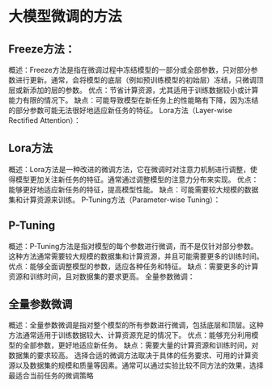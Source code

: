 # 大模型微调的方法
## Freeze方法：

概述：Freeze方法是指在微调过程中冻结模型的一部分或全部参数，只对部分参数进行更新。通常，会将模型的底层（例如预训练模型的初始层）冻结，只微调顶层或新添加的层的参数。
优点：节省计算资源，尤其适用于训练数据较小或计算能力有限的情况下。
缺点：可能导致模型在新任务上的性能略有下降，因为冻结的部分参数可能无法很好地适应新任务的特征。
Lora方法（Layer-wise Rectified Attention）：

## Lora方法
概述：Lora方法是一种改进的微调方法，它在微调时对注意力机制进行调整，使得模型更加关注新任务的特征。通常通过调整模型的注意力分布来实现。
优点：能够更好地适应新任务的特征，提高模型性能。
缺点：可能需要较大规模的数据集和计算资源来训练。
P-Tuning方法（Parameter-wise Tuning）：

## P-Tuning
概述：P-Tuning方法是指对模型的每个参数进行微调，而不是仅针对部分参数。这种方法通常需要较大规模的数据集和计算资源，并且可能需要更多的训练时间。
优点：能够全面调整模型的参数，适应各种任务和特征。
缺点：需要更多的计算资源和训练时间，且对数据集的要求更高。
全量参数微调：

## 全量参数微调
概述：全量参数微调是指对整个模型的所有参数进行微调，包括底层和顶层。这种方法通常适用于训练数据较大、计算资源充足的情况下。
优点：能够充分利用模型的全部参数，更好地适应新任务。
缺点：需要大量的计算资源和训练时间，对数据集的要求较高。
选择合适的微调方法取决于具体的任务要求、可用的计算资源以及数据集的规模和质量等因素。通常可以通过实验比较不同方法的效果，选择最适合当前任务的微调策略
